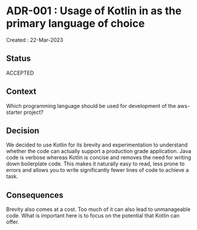 # ADR-001 : Usage of Kotlin in as the primary language of choice
Created : 22-Mar-2023
## Status
ACCEPTED
## Context
Which programming language should be used for development of the aws-starter project?
## Decision
We decided to use Kotlin for its brevity and experimentation to understand whether the code can actually support a production grade application. 
Java code is verbose whereas Kotlin is concise and removes the need for writing down boilerplate code. 
This makes it naturally easy to read, less prone to errors and allows you to write significantly fewer lines of code to achieve a task.
## Consequences
Brevity also comes at a cost. Too much of it can also lead to unmanageable code. 
What is important here is to focus on the potential that Kotlin can offer.